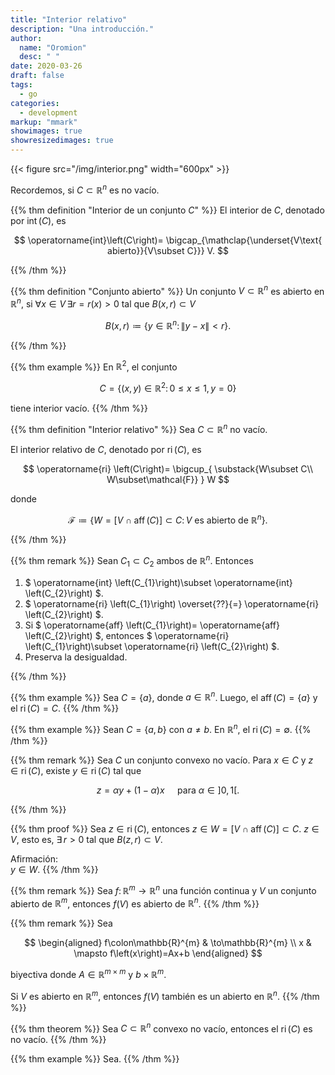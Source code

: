 ```yaml
---
title: "Interior relativo"
description: "Una introducción."
author:
  name: "Oromion"
  desc: " "
date: 2020-03-26
draft: false
tags:
  - go
categories:
  - development
markup: "mmark"
showimages: true
showresizedimages: true
---
```


{{< figure src="/img/interior.png" width="600px" >}}

Recordemos, si $C\subset\mathbb{R}^{n}$ es no vacío.

{{% thm definition "Interior de un conjunto $C$" %}}
El interior de $C$, denotado por $\operatorname{int}\left(C\right)$,
es

$$
  \operatorname{int}\left(C\right)=
  \bigcap_{\mathclap{\underset{V\text{ abierto}}{V\subset C}}}
  V.
$$

{{% /thm %}}

{{% thm definition "Conjunto abierto" %}}
Un conjunto $V\subset\mathbb{R}^{n}$ es abierto en $\mathbb{R}^{n}$,
si $\forall x\in V\,\exists r=r\left(x\right)\gt0$ tal que
$B\left(x,r\right)\subset V$

$$
  B\left(x,r\right)\coloneqq
  \left\{
  y\in\mathbb{R}^{n}\colon
  \left\|y-x\right\|\lt r
  \right\}.
$$

{{% /thm %}}

{{% thm example %}}
En $\mathbb{R}^{2}$, el conjunto

$$
  C=
  \left\{
  \left(x,y\right)\in\mathbb{R}^{2}\colon
  0\leq x\leq1,y=0
  \right\}
$$

tiene interior vacío.
{{% /thm %}}

{{% thm definition "Interior relativo" %}}
Sea $C\subset\mathbb{R}^{n}$ no vacío.

El interior relativo de $C$, denotado por
$\operatorname{ri}\left(C\right)$, es

$$
  \operatorname{ri}
  \left(C\right)=
  \bigcup_{
    \substack{W\subset C\\
      W\subset\mathcal{F}}
  }
  W
$$

donde

$$
  \mathcal{F}\coloneqq
  \left\{
  W=
  \left[V\cap\operatorname{aff}\left(C\right)\right]\subset
  C\colon V\text{ es abierto de }\mathbb{R}^{n}
  \right\}.
$$

{{% /thm %}}

{{% thm remark %}}
Sean $C_{1}\subset C_{2}$ ambos de $\mathbb{R}^{n}$.
Entonces
<br>

1.  $
\operatorname{int}
\left(C_{1}\right)\subset
\operatorname{int}
\left(C_{2}\right)
$.
    <br>
2.  $
\operatorname{ri}
\left(C_{1}\right)
\overset{??}{=}
\operatorname{ri}
\left(C_{2}\right)
$.
    <br>
3.  Si
    $
\operatorname{aff}
\left(C_{1}\right)=
\operatorname{aff}
\left(C_{2}\right)
$,
    entonces
    $
\operatorname{ri}
\left(C_{1}\right)\subset
\operatorname{ri}
\left(C_{2}\right)
$.
    <br>
4.  Preserva la desigualdad.

{{% /thm %}}

{{% thm example %}}
Sea $C=\left\{a\right\}$, donde $a\in\mathbb{R}^{n}$.
Luego, el $\operatorname{aff}\left(C\right)=\left\{a\right\}$ y el
$\operatorname{ri}\left(C\right)=C$.
{{% /thm %}}

{{% thm example %}}
Sean $C=\left\{a,b\right\}$ con $a\neq b$.
En $\mathbb{R}^{n}$, el $\operatorname{ri}\left(C\right)=\emptyset$.
{{% /thm %}}

{{% thm remark %}}
Sea $C$ un conjunto convexo no vacío.
Para $x\in C$ y $z\in\operatorname{ri}\left(C\right)$, existe
$y\in\operatorname{ri}\left(C\right)$ tal que

$$
  z=
  \alpha y+
  \left(1-\alpha\right) x\quad
  \text{ para }
  \alpha\in\left]0,1\right[.
$$

{{% /thm %}}

{{% thm proof %}}
Sea $z\in\operatorname{ri}\left(C\right)$, entonces
$z\in W=\left[V\cap\operatorname{aff}\left(C\right)\right]\subset C$.
$z\in V$, esto es, $\exists\,r\gt0$ tal que
$B\left(z,r\right)\subset V$.<br>

Afirmación:<br>
$y\in W$.
{{% /thm %}}

{{% thm remark %}}
Sea $f\colon\mathbb{R}^{m}\to\mathbb{R}^{n}$ una función
continua y $V$ un conjunto abierto de $\mathbb{R}^{m}$, entonces
$f\left(V\right)$ es abierto de $\mathbb{R}^{n}$.
{{% /thm %}}

{{% thm remark %}}
Sea

$$
  \begin{aligned}
    f\colon\mathbb{R}^{m} & \to\mathbb{R}^{m}            \\
    x                     & \mapsto f\left(x\right)=Ax+b
  \end{aligned}
$$

biyectiva donde $A\in\mathbb{R}^{m\times m}$ y $b\times\mathbb{R}^{m}$.

Si $V$ es abierto en $\mathbb{R}^{m}$, entonces $f\left(V\right)$
también es un abierto en $\mathbb{R}^{n}$.
{{% /thm %}}

{{% thm theorem %}}
Sea $C\subset\mathbb{R}^{n}$ convexo no vacío, entonces el
$\operatorname{ri}\left(C\right)$ es no vacío.
{{% /thm %}}

{{% thm example %}}
Sea.
{{% /thm %}}
